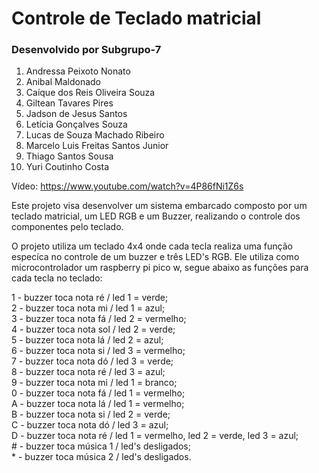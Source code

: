 # Controle de Teclado matricial
### Desenvolvido por Subgrupo-7

1.  Andressa Peixoto Nonato
2.  Anibal Maldonado
3.  Caíque dos Reis Oliveira Souza
4.  Giltean Tavares Pires
5.  Jadson de Jesus Santos
6.  Letícia Gonçalves Souza
7.  Lucas de Souza Machado Ribeiro
8.  Marcelo Luis Freitas Santos Junior
9.  Thiago Santos Sousa
10. Yuri Coutinho Costa

Vídeo: https://www.youtube.com/watch?v=4P86fNi1Z6s

Este projeto visa desenvolver um sistema embarcado composto por um teclado matricial, um LED RGB e um Buzzer, realizando o controle dos componentes pelo teclado.

O projeto utiliza um teclado 4x4 onde cada tecla realiza uma função especíca no controle de um buzzer e três LED's RGB. Ele utiliza como microcontrolador um raspberry pi pico w, segue abaixo as funções para cada tecla no teclado:

1 - buzzer toca nota ré / led 1 = verde;  
2 - buzzer toca nota mi / led 1 = azul;  
3 - buzzer toca nota fá / led 2 = vermelho;  
4 - buzzer toca nota sol / led 2 = verde;  
5 - buzzer toca nota lá / led 2 = azul;  
6 - buzzer toca nota si / led 3 = vermelho;  
7 - buzzer toca nota dó / led 3 = verde;  
8 - buzzer toca nota ré / led 3 = azul;  
9 - buzzer toca nota mi / led 1 = branco;  
0 - buzzer toca nota fá / led 1 = vermelho;  
A - buzzer toca nota lá / led 1 = vermelho;  
B - buzzer toca nota si / led 2 = verde;  
C - buzzer toca nota dó / led 3 = azul;  
D - buzzer toca nota ré / led 1 = vermelho, led 2 = verde, led 3 = azul;  
\# - buzzer toca música 1 / led's desligados;  
\* - buzzer toca música 2 / led's desligados.
